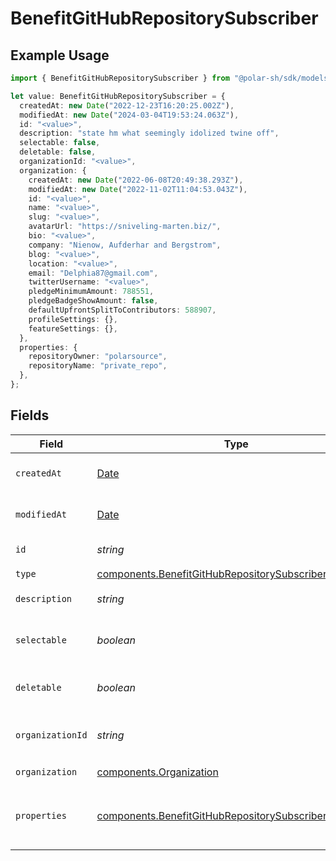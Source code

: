 # BenefitGitHubRepositorySubscriber

## Example Usage

```typescript
import { BenefitGitHubRepositorySubscriber } from "@polar-sh/sdk/models/components";

let value: BenefitGitHubRepositorySubscriber = {
  createdAt: new Date("2022-12-23T16:20:25.002Z"),
  modifiedAt: new Date("2024-03-04T19:53:24.063Z"),
  id: "<value>",
  description: "state hm what seemingly idolized twine off",
  selectable: false,
  deletable: false,
  organizationId: "<value>",
  organization: {
    createdAt: new Date("2022-06-08T20:49:38.293Z"),
    modifiedAt: new Date("2022-11-02T11:04:53.043Z"),
    id: "<value>",
    name: "<value>",
    slug: "<value>",
    avatarUrl: "https://sniveling-marten.biz/",
    bio: "<value>",
    company: "Nienow, Aufderhar and Bergstrom",
    blog: "<value>",
    location: "<value>",
    email: "Delphia87@gmail.com",
    twitterUsername: "<value>",
    pledgeMinimumAmount: 788551,
    pledgeBadgeShowAmount: false,
    defaultUpfrontSplitToContributors: 588907,
    profileSettings: {},
    featureSettings: {},
  },
  properties: {
    repositoryOwner: "polarsource",
    repositoryName: "private_repo",
  },
};
```

## Fields

| Field                                                                                                                            | Type                                                                                                                             | Required                                                                                                                         | Description                                                                                                                      |
| -------------------------------------------------------------------------------------------------------------------------------- | -------------------------------------------------------------------------------------------------------------------------------- | -------------------------------------------------------------------------------------------------------------------------------- | -------------------------------------------------------------------------------------------------------------------------------- |
| `createdAt`                                                                                                                      | [Date](https://developer.mozilla.org/en-US/docs/Web/JavaScript/Reference/Global_Objects/Date)                                    | :heavy_check_mark:                                                                                                               | Creation timestamp of the object.                                                                                                |
| `modifiedAt`                                                                                                                     | [Date](https://developer.mozilla.org/en-US/docs/Web/JavaScript/Reference/Global_Objects/Date)                                    | :heavy_check_mark:                                                                                                               | Last modification timestamp of the object.                                                                                       |
| `id`                                                                                                                             | *string*                                                                                                                         | :heavy_check_mark:                                                                                                               | The ID of the benefit.                                                                                                           |
| `type`                                                                                                                           | [components.BenefitGitHubRepositorySubscriberType](../../models/components/benefitgithubrepositorysubscribertype.md)             | :heavy_check_mark:                                                                                                               | N/A                                                                                                                              |
| `description`                                                                                                                    | *string*                                                                                                                         | :heavy_check_mark:                                                                                                               | The description of the benefit.                                                                                                  |
| `selectable`                                                                                                                     | *boolean*                                                                                                                        | :heavy_check_mark:                                                                                                               | Whether the benefit is selectable when creating a product.                                                                       |
| `deletable`                                                                                                                      | *boolean*                                                                                                                        | :heavy_check_mark:                                                                                                               | Whether the benefit is deletable.                                                                                                |
| `organizationId`                                                                                                                 | *string*                                                                                                                         | :heavy_check_mark:                                                                                                               | The ID of the organization owning the benefit.                                                                                   |
| `organization`                                                                                                                   | [components.Organization](../../models/components/organization.md)                                                               | :heavy_check_mark:                                                                                                               | N/A                                                                                                                              |
| `properties`                                                                                                                     | [components.BenefitGitHubRepositorySubscriberProperties](../../models/components/benefitgithubrepositorysubscriberproperties.md) | :heavy_check_mark:                                                                                                               | Properties available to subscribers for a benefit of type `github_repository`.                                                   |